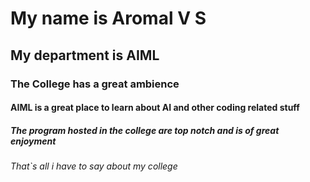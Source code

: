 # My name is Aromal V S
## My department is AIML
### The College has a great ambience
#### AIML is a great place to learn about AI and other coding related stuff
##### The program hosted in the college are top notch and is of great enjoyment 
###### That`s all i have to say about my college

